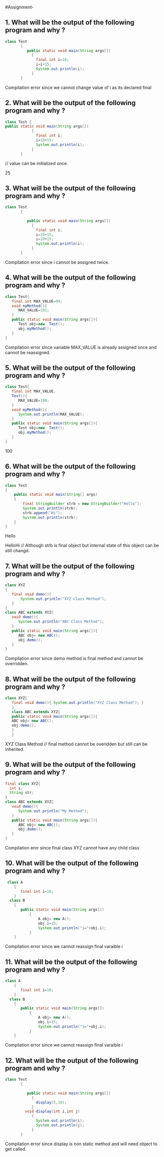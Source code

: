 #Assignment-

## 1. What will be the output of the following program and why ?

```java
class Test
       {          
          public static void main(String args[])
            {
              final int i=10;
              i=i+15;
              System.out.println(i);
            }
       }
```
Compilation error since we cannot change value of i as its declared final


## 2. What will be the output of the following program and why ?          
```java
class Test {
public static void main(String args[])
            {
              final int i;
              i=10+15;              
              System.out.println(i);
            }
       }
```
// value can be initialized once. 

25


## 3. What will be the output of the following program and why ?

```java
class Test
       {
          
          public static void main(String args[])
            {
              final int i;
              i=10+15; 
              i=10+15;             
              System.out.println(i);
            }
       }
```

Compilation error since i cannot be assigned twice.


## 4. What will be the output of the following program and why ?
```java
class Test{  
   final int MAX_VALUE=99;
   void myMethod(){  
      MAX_VALUE=101;
   }  
   public static void main(String args[]){  
      Test obj=new  Test();  
      obj.myMethod();  
   }  
}
```
Compilation error since variable MAX_VALUE is already assigned once and cannot be reassigned.



## 5. What will be the output of the following program and why ?
```java
class Test{  
   final int MAX_VALUE;	 
   Test(){
      MAX_VALUE=100;
   }
   void myMethod(){  
      System.out.println(MAX_VALUE);
   }  
   public static void main(String args[]){  
      Test obj=new  Test();  
      obj.myMethod();  
   }  
}
```
100


## 6. What will be the output of the following program and why ?

```java
class Test
{ 
    public static void main(String[] args)  
    { 
        final StringBuilder strb = new StringBuilder("Hello");           
        System.out.println(strb);           
        strb.append("Hi");           
        System.out.println(strb); 
    }     
} 
```
Hello

HelloHi // Although strb is final object but internal state of this object can be still changd. 



## 7. What will be the output of the following program and why ?

```java
class XYZ
{  
   final void demo(){
       System.out.println("XYZ Class Method");
   }  
}  	     
class ABC extends XYZ{  
   void demo(){
      System.out.println("ABC Class Method");
   }  	     
   public static void main(String args[]){  
      ABC obj= new ABC();  
      obj.demo();  
   }  
}
```
Compilation error since demo method is final method and cannot be overridden.



## 8. What will be the output of the following program and why ?
```java
class XYZ{  
   final void demo(){ System.out.println("XYZ Class Method"); }  
   }     
   class ABC extends XYZ{  
   public static void main(String args[]){  
   ABC obj= new ABC();  
   obj.demo();  
   }  
   }
```

XYZ Class Method // final method cannot be overidden but still can be inherited. 


## 9. What will be the output of the following program and why ?

```java
final class XYZ{  
  int i;
  String str;
}  	     
class ABC extends XYZ{  
   void demo(){
      System.out.println("My Method");
   }  
   public static void main(String args[]){  
      ABC obj= new ABC(); 
      obj.demo();
   }  
}
```

Compilation eror since final class XYZ cannot have any child class

## 10.  What will be the output of the following program and why ?  
```java
 class A
    {
       final int i=10;
    }
  class B
    {
       public static void main(String args[])
           {  
               A obj= new A(); 
               obj.i=15;
               System.out.println("i="+obj.i);
           }  
    }

```
Compilation error since we cannot reassign final varaible i


## 11.  What will be the output of the following program and why ?   
```java
class A
    {
       final int i=10;
    }
  class B
    {
       public static void main(String args[])
           {  
               A obj= new A(); 
               obj.i=15;
               System.out.println("i="+obj.i);
           }  
    }
```
 Compilation error since we cannot reassign final varaible i  

## 12.  What will be the output of the following program and why ?
```java
class Test
       {
          
          public static void main(String args[])
            {              
              display(5,10);
            }
         void display(int i,int j)
            {              
              System.out.println(i);
              System.out.println(j);
            }
       }


```
Compilation error since display is non static method and will need object to get called. 
